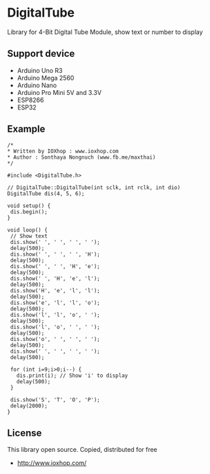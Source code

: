 # DigitalTube
Library for 4-Bit Digital Tube Module, show text or number to display

## Support device
 * Arduino Uno R3
 * Arduino Mega 2560
 * Arduino Nano
 * Arduino Pro Mini 5V and 3.3V
 * ESP8266
 * ESP32
 
 ## Example
 
 ```Arduino
 /*
 * Written by IOXhop : www.ioxhop.com
 * Author : Sonthaya Nongnuch (www.fb.me/maxthai)
 */

#include <DigitalTube.h>

// DigitalTube::DigitalTube(int sclk, int rclk, int dio)
DigitalTube dis(4, 5, 6);

void setup() {
  dis.begin();
}

void loop() {
  // Show text
  dis.show(' ', ' ', ' ', ' ');
  delay(500);
  dis.show(' ', ' ', ' ', 'H');
  delay(500);
  dis.show(' ', ' ', 'H', 'e');
  delay(500);
  dis.show(' ', 'H', 'e', 'l');
  delay(500);
  dis.show('H', 'e', 'l', 'l');
  delay(500);
  dis.show('e', 'l', 'l', 'o');
  delay(500);
  dis.show('l', 'l', 'o', ' ');
  delay(500);
  dis.show('l', 'o', ' ', ' ');
  delay(500);
  dis.show('o', ' ', ' ', ' ');
  delay(500);
  dis.show(' ', ' ', ' ', ' ');
  delay(500);

  for (int i=9;i>0;i--) {
    dis.print(i); // Show 'i' to display
    delay(500);
  }

  dis.show('S', 'T', 'O', 'P');
  delay(2000);
}
```
 
 ## License
This library open source. Copied, distributed for free
 * http://www.ioxhop.com/

